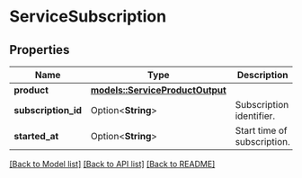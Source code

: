 # ServiceSubscription

## Properties

Name | Type | Description | Notes
------------ | ------------- | ------------- | -------------
**product** | [**models::ServiceProductOutput**](ServiceProductOutput.md) |  | 
**subscription_id** | Option<**String**> | Subscription identifier. | [optional]
**started_at** | Option<**String**> | Start time of subscription. | [optional]

[[Back to Model list]](../README.md#documentation-for-models) [[Back to API list]](../README.md#documentation-for-api-endpoints) [[Back to README]](../README.md)


